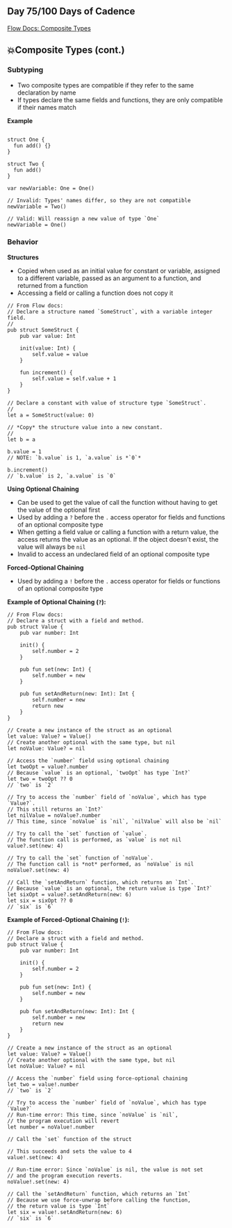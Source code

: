 ## Day 75/100 Days of Cadence

[Flow Docs: Composite Types](https://developers.flow.com/cadence/language/composite-types#composite-type-subtyping)

## 💥Composite Types (cont.)

### Subtyping 

* Two composite types are compatible if they refer to the same declaration by name
* If types declare the same fields and functions, they are only compatible if their names match

**Example**
```cadence

struct One {
  fun add() {}
}

struct Two {
  fun add()
}

var newVariable: One = One()

// Invalid: Types' names differ, so they are not compatible
newVariable = Two()

// Valid: Will reassign a new value of type `One`
newVariable = One()

```

### Behavior

**Structures**
* Copied when used as an initial value for constant or variable, assigned to a different variable, passed as an argument to a function, and returned from a function
* Accessing a field or calling a function does not copy it

```cadence
// From Flow docs:
// Declare a structure named `SomeStruct`, with a variable integer field.
//
pub struct SomeStruct {
    pub var value: Int

    init(value: Int) {
        self.value = value
    }

    fun increment() {
        self.value = self.value + 1
    }
}

// Declare a constant with value of structure type `SomeStruct`.
//
let a = SomeStruct(value: 0)

// *Copy* the structure value into a new constant.
//
let b = a

b.value = 1
// NOTE: `b.value` is 1, `a.value` is *`0`*

b.increment()
// `b.value` is 2, `a.value` is `0`

```

**Using Optional Chaining**
* Can be used to get the value of call the function without having to get the value of the optional first
* Used by adding a `?` before the `.` access operator for fields and functions of an optional composite type
* When getting a field value or calling a function with a return value, the access returns the value as an optional. If the object doesn't exist, the value will always be `nil`
* Invalid to access an undeclared field of an optional composite type

**Forced-Optional Chaining**
* Used by adding a `!` before the `.` access operator for fields or functions of an optional composite type

**Example of Optional Chaining (`?`):**
```cadence
// From Flow docs: 
// Declare a struct with a field and method.
pub struct Value {
    pub var number: Int

    init() {
        self.number = 2
    }

    pub fun set(new: Int) {
        self.number = new
    }

    pub fun setAndReturn(new: Int): Int {
        self.number = new
        return new
    }
}

// Create a new instance of the struct as an optional
let value: Value? = Value()
// Create another optional with the same type, but nil
let noValue: Value? = nil

// Access the `number` field using optional chaining
let twoOpt = value?.number
// Because `value` is an optional, `twoOpt` has type `Int?`
let two = twoOpt ?? 0
// `two` is `2`

// Try to access the `number` field of `noValue`, which has type `Value?`.
// This still returns an `Int?`
let nilValue = noValue?.number
// This time, since `noValue` is `nil`, `nilValue` will also be `nil`

// Try to call the `set` function of `value`.
// The function call is performed, as `value` is not nil
value?.set(new: 4)

// Try to call the `set` function of `noValue`.
// The function call is *not* performed, as `noValue` is nil
noValue?.set(new: 4)

// Call the `setAndReturn` function, which returns an `Int`.
// Because `value` is an optional, the return value is type `Int?`
let sixOpt = value?.setAndReturn(new: 6)
let six = sixOpt ?? 0
// `six` is `6`
```
**Example of Forced-Optional Chaining (`!`):**
```cadence
// From Flow docs: 
// Declare a struct with a field and method.
pub struct Value {
    pub var number: Int

    init() {
        self.number = 2
    }

    pub fun set(new: Int) {
        self.number = new
    }

    pub fun setAndReturn(new: Int): Int {
        self.number = new
        return new
    }
}

// Create a new instance of the struct as an optional
let value: Value? = Value()
// Create another optional with the same type, but nil
let noValue: Value? = nil

// Access the `number` field using force-optional chaining
let two = value!.number
// `two` is `2`

// Try to access the `number` field of `noValue`, which has type `Value?`
// Run-time error: This time, since `noValue` is `nil`,
// the program execution will revert
let number = noValue!.number

// Call the `set` function of the struct

// This succeeds and sets the value to 4
value!.set(new: 4)

// Run-time error: Since `noValue` is nil, the value is not set
// and the program execution reverts.
noValue!.set(new: 4)

// Call the `setAndReturn` function, which returns an `Int`
// Because we use force-unwrap before calling the function,
// the return value is type `Int`
let six = value!.setAndReturn(new: 6)
// `six` is `6`
```
